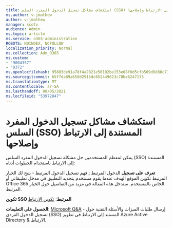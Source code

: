 ```yaml
---
title: استكشاف مشاكل تسجيل الدخول المفرد السلس (SSO) المستندة إلى الارتباط وإصلاحها
ms.author: v-jmathew
author: v-jmathew
manager: scotv
audience: Admin
ms.topic: article
ms.service: o365-administration
ROBOTS: NOINDEX, NOFOLLOW
localization_priority: Normal
ms.collection: Adm_O365
ms.custom:
- "9004357"
- "9372"
ms.openlocfilehash: 95883de91a78f4a2821e50102be153e08f0d5cfb569d9d86c71d87fe5e28e149
ms.sourcegitcommit: b5f7da89a650d2915dc652449623c78be6247175
ms.translationtype: MT
ms.contentlocale: ar-SA
ms.lasthandoff: 08/05/2021
ms.locfileid: "53972847"
---
```

# <a name="troubleshoot-link-based-seamless-single-sign-on-sso-issues"></a>استكشاف مشاكل تسجيل الدخول المفرد السلس (SSO) المستندة إلى الارتباط وإصلاحها

يمكن لمعظم المستخدمين حل مشكلة تسجيل الدخول المفرد السلس (SSO) المستندة إلى الارتباط باستخدام الخطوات أدناه:

**تعرف على تسجيل** الدخول المرتبط [:](https://docs.microsoft.com/azure/active-directory/manage-apps/configure-linked-sign-on) فهم تسجيل الدخول المرتبط - يتيح لك الخيار المرتبط تكوين الموقع الهدف عندما يقوم مستخدم بتحديد التطبيق في مدخل تطبيقاتي أو Office 365 الخاص بالمستخدم. ستدخل هذه المقالة في مزيد من التفاصيل حول الخيار المرتبط.

**تكوين SSO المرتبط**: [تكوين الارتباط](https://docs.microsoft.com/azure/active-directory/manage-apps/configure-linked-sign-on#configure-link)

**الحصول على التعليمات**: [Microsoft Q&A](https://docs.microsoft.com/answers/topics/azure-ad-single-sign-on.html) - إرسال طلبات الميزات والأسئلة التقنية حول تسجيل الدخول الفردي (SSO) المستند إلى الارتباط في تطوير Azure Active Directory & الارتباط.
